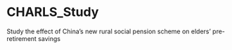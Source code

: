 # CHARLS_Study
Study the effect of China’s new rural social pension scheme on elders’ pre-retirement savings
